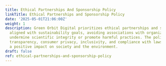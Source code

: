 ```yaml
---
title: Ethical Partnerships And Sponsorship Policy
linkTitle: Ethical Partnerships and Sponsorship Policy
date: '2025-05-01T21:06:00Z'
weight: 1
description: Green Orbit Digital prioritizes ethical partnerships and sponsorships
  aligned with sustainability goals, avoiding associations with organizations that
  undermine scientific integrity or promote harmful practices. The policy emphasizes
  transparency, consumer privacy, inclusivity, and compliance with laws, while ensuring
  a positive impact on society and the environment.
draft: false
ref: ethical-partnerships-and-sponsorship-policy
---
```


